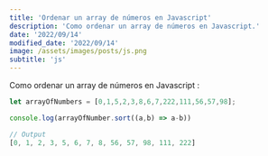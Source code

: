 ```yaml
---
title: 'Ordenar un array de números en Javascript'
description: 'Como ordenar un array de números en Javascript.'
date: '2022/09/14'
modified_date: '2022/09/14'
image: /assets/images/posts/js.png
subtitle: 'js'
---
```


Como ordenar un array de números en Javascript :

```js
let arrayOfNumbers = [0,1,5,2,3,8,6,7,222,111,56,57,98];

console.log(arrayOfNumber.sort((a,b) => a-b))

// Output
[0, 1, 2, 3, 5, 6, 7, 8, 56, 57, 98, 111, 222]
```
